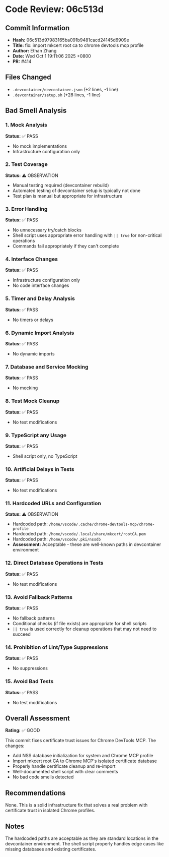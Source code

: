 # Code Review: 06c513d

## Commit Information
- **Hash:** 06c513d97983165ba091b9481cacd24145d6909e
- **Title:** fix: import mkcert root ca to chrome devtools mcp profile
- **Author:** Ethan Zhang
- **Date:** Wed Oct 1 19:11:06 2025 +0800
- **PR:** #414

## Files Changed
- `.devcontainer/devcontainer.json` (+2 lines, -1 line)
- `.devcontainer/setup.sh` (+28 lines, -1 line)

## Bad Smell Analysis

### 1. Mock Analysis
**Status:** ✅ PASS
- No mock implementations
- Infrastructure configuration only

### 2. Test Coverage
**Status:** ⚠️ OBSERVATION
- Manual testing required (devcontainer rebuild)
- Automated testing of devcontainer setup is typically not done
- Test plan is manual but appropriate for infrastructure

### 3. Error Handling
**Status:** ✅ PASS
- No unnecessary try/catch blocks
- Shell script uses appropriate error handling with `|| true` for non-critical operations
- Commands fail appropriately if they can't complete

### 4. Interface Changes
**Status:** ✅ PASS
- Infrastructure configuration only
- No code interface changes

### 5. Timer and Delay Analysis
**Status:** ✅ PASS
- No timers or delays

### 6. Dynamic Import Analysis
**Status:** ✅ PASS
- No dynamic imports

### 7. Database and Service Mocking
**Status:** ✅ PASS
- No mocking

### 8. Test Mock Cleanup
**Status:** ✅ PASS
- No test modifications

### 9. TypeScript any Usage
**Status:** ✅ PASS
- Shell script only, no TypeScript

### 10. Artificial Delays in Tests
**Status:** ✅ PASS
- No test modifications

### 11. Hardcoded URLs and Configuration
**Status:** ⚠️ OBSERVATION
- Hardcoded path: `/home/vscode/.cache/chrome-devtools-mcp/chrome-profile`
- Hardcoded path: `/home/vscode/.local/share/mkcert/rootCA.pem`
- Hardcoded path: `/home/vscode/.pki/nssdb`
- **Assessment:** Acceptable - these are well-known paths in devcontainer environment

### 12. Direct Database Operations in Tests
**Status:** ✅ PASS
- No test modifications

### 13. Avoid Fallback Patterns
**Status:** ✅ PASS
- No fallback patterns
- Conditional checks (if file exists) are appropriate for shell scripts
- `|| true` is used correctly for cleanup operations that may not need to succeed

### 14. Prohibition of Lint/Type Suppressions
**Status:** ✅ PASS
- No suppressions

### 15. Avoid Bad Tests
**Status:** ✅ PASS
- No test modifications

## Overall Assessment
**Rating:** ✅ GOOD

This commit fixes certificate trust issues for Chrome DevTools MCP. The changes:
- Add NSS database initialization for system and Chrome MCP profile
- Import mkcert root CA to Chrome MCP's isolated certificate database
- Properly handle certificate cleanup and re-import
- Well-documented shell script with clear comments
- No bad code smells detected

## Recommendations
None. This is a solid infrastructure fix that solves a real problem with certificate trust in isolated Chrome profiles.

## Notes
The hardcoded paths are acceptable as they are standard locations in the devcontainer environment. The shell script properly handles edge cases like missing databases and existing certificates.
